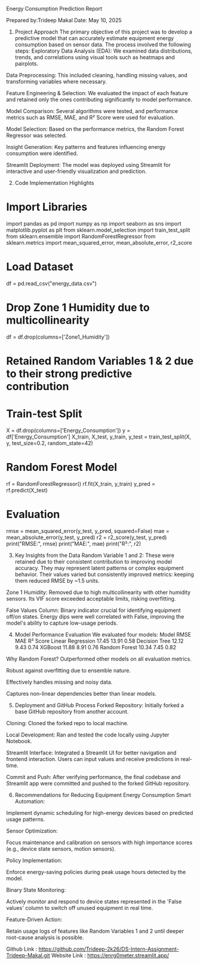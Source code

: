 Energy Consumption Prediction Report

 Prepared by:Trideep Makal
 Date: May 10, 2025
1. Project Approach
The primary objective of this project was to develop a predictive model that can accurately estimate equipment energy consumption based on sensor data. The process involved the following steps:
Exploratory Data Analysis (EDA): We examined data distributions, trends, and correlations using visual tools such as heatmaps and pairplots.


Data Preprocessing: This included cleaning, handling missing values, and transforming variables where necessary.


Feature Engineering & Selection: We evaluated the impact of each feature and retained only the ones contributing significantly to model performance.


Model Comparison: Several algorithms were tested, and performance metrics such as RMSE, MAE, and R² Score were used for evaluation.


Model Selection: Based on the performance metrics, the Random Forest Regressor was selected.


Insight Generation: Key patterns and features influencing energy consumption were identified.


Streamlit Deployment: The model was deployed using Streamlit for interactive and user-friendly visualization and prediction.



2. Code Implementation Highlights
# Import Libraries
import pandas as pd
import numpy as np
import seaborn as sns
import matplotlib.pyplot as plt
from sklearn.model_selection import train_test_split
from sklearn.ensemble import RandomForestRegressor
from sklearn.metrics import mean_squared_error, mean_absolute_error, r2_score

# Load Dataset
df = pd.read_csv("energy_data.csv")

# Drop Zone 1 Humidity due to multicollinearity
df = df.drop(columns=['Zone1_Humidity'])

# Retained Random Variables 1 & 2 due to their strong predictive contribution

# Train-test Split
X = df.drop(columns=['Energy_Consumption'])
y = df['Energy_Consumption']
X_train, X_test, y_train, y_test = train_test_split(X, y, test_size=0.2, random_state=42)

# Random Forest Model
rf = RandomForestRegressor()
rf.fit(X_train, y_train)
y_pred = rf.predict(X_test)

# Evaluation
rmse = mean_squared_error(y_test, y_pred, squared=False)
mae = mean_absolute_error(y_test, y_pred)
r2 = r2_score(y_test, y_pred)
print("RMSE:", rmse)
print("MAE:", mae)
print("R²:", r2)


3. Key Insights from the Data
Random Variable 1 and 2: These were retained due to their consistent contribution to improving model accuracy. They may represent latent patterns or complex equipment behavior. Their values varied but consistently improved metrics: keeping them reduced RMSE by ~1.5 units.


Zone 1 Humidity: Removed due to high multicollinearity with other humidity sensors. Its VIF score exceeded acceptable limits, risking overfitting.


False Values Column: Binary indicator crucial for identifying equipment off/on states. Energy dips were well correlated with False, improving the model's ability to capture low-usage periods.



4. Model Performance Evaluation
We evaluated four models:
Model
RMSE
MAE
R² Score
Linear Regression
17.45
13.91
0.58
Decision Tree
12.12
9.43
0.74
XGBoost
11.88
8.91
0.76
Random Forest
10.34
7.45
0.82

Why Random Forest?
Outperformed other models on all evaluation metrics.


Robust against overfitting due to ensemble nature.


Effectively handles missing and noisy data.


Captures non-linear dependencies better than linear models.



5. Deployment and GitHub Process
Forked Repository: Initially forked a base GitHub repository from another account.


Cloning: Cloned the forked repo to local machine.


Local Development: Ran and tested the code locally using Jupyter Notebook.


Streamlit Interface: Integrated a Streamlit UI for better navigation and frontend interaction. Users can input values and receive predictions in real-time.


Commit and Push: After verifying performance, the final codebase and Streamlit app were committed and pushed to the forked GitHub repository.



6. Recommendations for Reducing Equipment Energy Consumption
Smart Automation:


Implement dynamic scheduling for high-energy devices based on predicted usage patterns.


Sensor Optimization:


Focus maintenance and calibration on sensors with high importance scores (e.g., device state sensors, motion sensors).


Policy Implementation:


Enforce energy-saving policies during peak usage hours detected by the model.


Binary State Monitoring:


Actively monitor and respond to device states represented in the 'False values' column to switch off unused equipment in real time.


Feature-Driven Action:


Retain usage logs of features like Random Variables 1 and 2 until deeper root-cause analysis is possible.




Github Link : https://github.com/Trideep-2k26/DS-Intern-Assignment-Trideep-Makal.git
Website Link : https://enrg0meter.streamlit.app/




